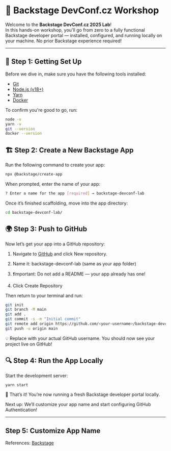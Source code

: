 # 🎤 Backstage DevConf.cz Workshop

Welcome to the **Backstage DevConf.cz 2025 Lab**!  
In this hands-on workshop, you'll go from zero to a fully functional Backstage developer portal — installed, configured, and running locally on your machine. No prior Backstage experience required!

---

## 🚀 Step 1: Getting Set Up

Before we dive in, make sure you have the following tools installed:

- [Git](https://git-scm.com/downloads)
- [Node.js (v18+)](https://nodejs.org/en/download/)
- [Yarn](https://classic.yarnpkg.com/en/docs/install/)
- [Docker](https://www.docker.com/products/docker-desktop/)

To confirm you're good to go, run:


```bash
node -v
yarn -v
git --version
docker --version
```

## 🏗️ Step 2: Create a New Backstage App

Run the following command to create your app:

```bash
npx @backstage/create-app
```

When prompted, enter the name of your app:

```bash
? Enter a name for the app [required] → backstage-devconf-lab
```

Once it’s finished scaffolding, move into the app directory:

```bash
cd backstage-devconf-lab/
```

## 🌍 Step 3: Push to GitHub

Now let’s get your app into a GitHub repository:

1. Navigate to [GitHub](https://github.com/) and click New repository.

2. Name it: backstage-devconf-lab (same as your app folder)

3. ❗️Important: Do not add a README — your app already has one!

4. Click Create Repository

Then return to your terminal and run:

```bash
git init
git branch -M main
git add .
git commit -s -m "Initial commit"
git remote add origin https://github.com/<your-username>/backstage-devconf-lab.git
git push -u origin main
```

💡 Replace <your-username> with your actual GitHub username.
You should now see your project live on GitHub!

## 🔍 Step 4: Run the App Locally

Start the development server:

```bash
yarn start
```

🎉 That’s it! You’re now running a fresh Backstage developer portal locally.

Next up: We’ll customize your app name and start configuring GitHub Authentication!

---

## Step 5: Customize App Name

References:
[Backstage](https://backstage.io)
